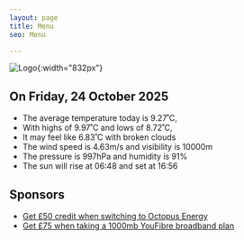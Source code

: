 ```yaml
---
layout: page
title: Menu
seo: Menu

---
```


![Logo](/images/logo.jpg){:width="832px"}

<!-- weather_marker starts -->
## On Friday, 24 October 2025

- The average temperature today is 9.27˚C,
- With highs of 9.97˚C and lows of 8.72˚C,
- It may feel like 6.83˚C with broken clouds
- The wind speed is 4.63m/s and visibility is 10000m
- The pressure is 997hPa and humidity is 91%
- The sun will rise at 06:48 and set at 16:56

<!-- weather_marker ends -->

## Sponsors

- [Get £50 credit when switching to Octopus Energy](https://bit.ly/3oD1nnS)
- [Get £75 when taking a 1000mb YouFibre broadband plan](https://aklam.io/91zWhU?)
